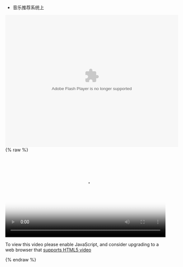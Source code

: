 
- 音乐推荐系统上

<embed height="415" width="544" quality="high" allowfullscreen="true" type="application/x-shockwave-flash" src="//static.hdslb.com/miniloader.swf" flashvars="aid=19303394&page=1" pluginspage="//www.adobe.com/shockwave/download/download.cgi?P1_Prod_Version=ShockwaveFlash"></embed>
{% raw %}

<video id="my-video" class="video-js" controls preload="auto" width="100%"
poster="https://zhangjikai.com/resource/poster.jpg" data-setup='{"aspectRatio":"16:9"}'>
  <source src="https://zhangjikai.com/resource/demo.mp4" type='video/mp4' >
  <p class="vjs-no-js">
    To view this video please enable JavaScript, and consider upgrading to a web browser that
    <a href="http://videojs.com/html5-video-support/" target="_blank">supports HTML5 video</a>
  </p>
</video>
{% endraw %}
